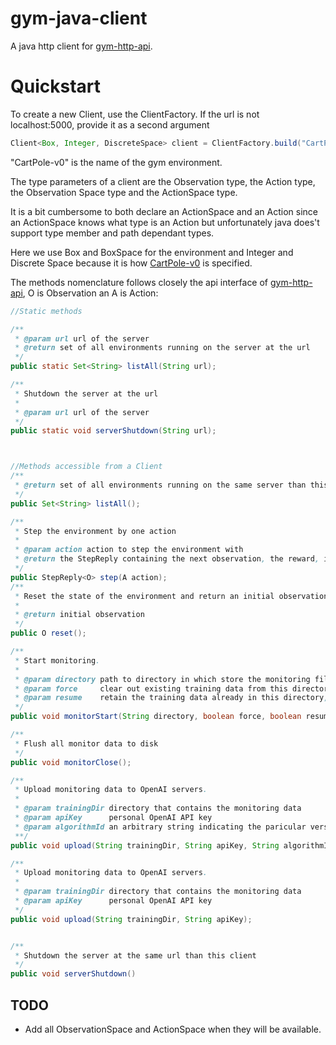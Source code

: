 # gym-java-client

A java http client for [gym-http-api](https://github.com/openai/gym-http-api).

# Quickstart

To create a new Client, use the ClientFactory. If the url is not localhost:5000, provide it as a second argument

```java
Client<Box, Integer, DiscreteSpace> client = ClientFactory.build("CartPole-v0");
```

"CartPole-v0" is the name of the gym environment.

The type parameters of a client are the Observation type, the Action type, the Observation Space type and the ActionSpace type.

It is a bit cumbersome to both declare an ActionSpace and an Action since an ActionSpace knows what type is an Action but unfortunately java does't support type member and path dependant types.

Here we use Box and BoxSpace for the environment and Integer and Discrete Space because it is how [CartPole-v0](https://gym.openai.com/envs/CartPole-v0) is specified.

The methods nomenclature follows closely the api interface of [gym-http-api](https://github.com/openai/gym-http-api#api-specification), O is Observation an A is Action:

```java
//Static methods

/**
 * @param url url of the server
 * @return set of all environments running on the server at the url
 */
public static Set<String> listAll(String url);

/**
 * Shutdown the server at the url
 *
 * @param url url of the server
 */
public static void serverShutdown(String url);



//Methods accessible from a Client
/**
 * @return set of all environments running on the same server than this client
 */
public Set<String> listAll();

/**
 * Step the environment by one action
 *
 * @param action action to step the environment with
 * @return the StepReply containing the next observation, the reward, if it is a terminal state and optional information.
 */
public StepReply<O> step(A action);
/**
 * Reset the state of the environment and return an initial observation.
 *
 * @return initial observation
 */
public O reset();

/**
 * Start monitoring.
 *
 * @param directory path to directory in which store the monitoring file
 * @param force     clear out existing training data from this directory (by deleting every file prefixed with "openaigym.")
 * @param resume    retain the training data already in this directory, which will be merged with our new data
 */
public void monitorStart(String directory, boolean force, boolean resume);

/**
 * Flush all monitor data to disk
 */
public void monitorClose();

/**
 * Upload monitoring data to OpenAI servers.
 *
 * @param trainingDir directory that contains the monitoring data
 * @param apiKey      personal OpenAI API key
 * @param algorithmId an arbitrary string indicating the paricular version of the algorithm (including choices of parameters) you are running.
 **/
public void upload(String trainingDir, String apiKey, String algorithmId);

/**
 * Upload monitoring data to OpenAI servers.
 *
 * @param trainingDir directory that contains the monitoring data
 * @param apiKey      personal OpenAI API key
 */
public void upload(String trainingDir, String apiKey);


/**
 * Shutdown the server at the same url than this client
 */
public void serverShutdown()

```

## TODO

* Add all ObservationSpace and ActionSpace when they will be available.
